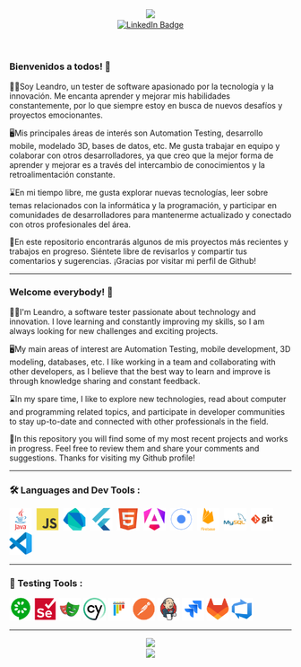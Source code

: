 <div id="header" align="center">
  <img src="https://media.giphy.com/media/v1.Y2lkPTc5MGI3NjExYW1oNTM4ajhxbXczaHpncnpjN2hhbWdwaWtrb2M0YzI4a203NXNubyZlcD12MV9pbnRlcm5hbF9naWZfYnlfaWQmY3Q9Zw/iRImk7rYPwm5GLNWtr/giphy.gif" width="100"/>
  <div id="badges">
    <a href="https://www.linkedin.com/in/leandromoren/">
      <img src="https://img.shields.io/badge/LinkedIn-blue?style=for-the-badge&logo=linkedin&logoColor=white" alt="LinkedIn Badge"/>
    </a>
  </div>
  <img src="https://komarev.com/ghpvc/?username=leandromoren&color=blue" alt=""/>
  <h1>
</div>

### Bienvenidos a todos! 👋

:raising_hand_man:Soy Leandro, un tester de software apasionado por la tecnología y la innovación. Me encanta aprender y mejorar mis habilidades constantemente, por lo que siempre estoy en busca de nuevos desafíos y proyectos emocionantes.

:desktop_computer:Mis principales áreas de interés son Automation Testing, desarrollo mobile, modelado 3D, bases de datos, etc. Me gusta trabajar en equipo y colaborar con otros desarrolladores, ya que creo que la mejor forma de aprender y mejorar es a través del intercambio de conocimientos y la retroalimentación constante.

:hourglass:En mi tiempo libre, me gusta explorar nuevas tecnologías, leer sobre temas relacionados con la informática y la programación, y participar en comunidades de desarrolladores para mantenerme actualizado y conectado con otros profesionales del área.

:hugs:En este repositorio encontrarás algunos de mis proyectos más recientes y trabajos en progreso. Siéntete libre de revisarlos y compartir tus comentarios y sugerencias. ¡Gracias por visitar mi perfil de Github!

---

### Welcome everybody! 👋

:raising_hand_man:I'm Leandro, a software tester passionate about technology and innovation. I love learning and constantly improving my skills, so I am always looking for new challenges and exciting projects.

:desktop_computer:My main areas of interest are Automation Testing, mobile development, 3D modeling, databases, etc. I like working in a team and collaborating with other developers, as I believe that the best way to learn and improve is through knowledge sharing and constant feedback.

:hourglass:In my spare time, I like to explore new technologies, read about computer and programming related topics, and participate in developer communities to stay up-to-date and connected with other professionals in the field.

:hugs:In this repository you will find some of my most recent projects and works in progress. Feel free to review them and share your comments and suggestions. Thanks for visiting my Github profile!

---

### :hammer_and_wrench: Languages and Dev Tools :
<div>
  <img src="https://github.com/devicons/devicon/blob/master/icons/java/java-original-wordmark.svg" title="Java" alt="Java" width="40" height="40"/>&nbsp;
  <img src="https://github.com/devicons/devicon/blob/master/icons/javascript/javascript-original.svg" title="JavaScript" alt="JavaScript" width="40" height="40"/>&nbsp;
  <img src="https://github.com/devicons/devicon/blob/master/icons/dart/dart-original.svg" title="Dart" alt="Dart" width="40" height="40"/>&nbsp;
  <img src="https://github.com/devicons/devicon/blob/master/icons/flutter/flutter-original.svg" title="Flutter" alt="Flutter" width="40" height="40"/>&nbsp;
  <img src="https://github.com/devicons/devicon/blob/master/icons/html5/html5-original.svg" title="HTML5" alt="HTML" width="40" height="40"/>&nbsp;
  <img src="https://github.com/devicons/devicon/blob/master/icons/angular/angular-original.svg" title="Angular" alt="Angular" width="40" height="40"/>&nbsp;
  <img src="https://github.com/devicons/devicon/blob/master/icons/ionic/ionic-original.svg" title="Ionic" alt="Ionic" width="40" height="40"/>&nbsp;
  <img src="https://github.com/devicons/devicon/blob/master/icons/firebase/firebase-plain-wordmark.svg" title="Firebase" alt="Firebase" width="40" height="40"/>&nbsp;
  <img src="https://github.com/devicons/devicon/blob/master/icons/mysql/mysql-original-wordmark.svg" title="MySQL"  alt="MySQL" width="40" height="40"/>&nbsp;
  <img src="https://github.com/devicons/devicon/blob/master/icons/git/git-original-wordmark.svg" title="Git" **alt="Git" width="40" height="40"/>
  <img src="https://github.com/devicons/devicon/blob/master/icons/vscode/vscode-original.svg" title="Git" **alt="Git" width="40" height="40"/>
</div>

---

### 🐞 Testing Tools :
<div>
<img src="https://github.com/devicons/devicon/blob/master/icons/cucumber/cucumber-plain.svg" title="Cucumber" **alt="Cucumber" width="40" height="40"/>
  <img src="https://github.com/devicons/devicon/blob/master/icons/selenium/selenium-original.svg" title="Selenium" **alt="Selenium" width="40" height="40"/>
  <img src="https://github.com/devicons/devicon/blob/master/icons/playwright/playwright-original.svg" title="Playwright" **alt="Selenium" width="40" height="40"/>
  <img src="https://github.com/devicons/devicon/blob/master/icons/cypressio/cypressio-original.svg" title="CypressIO" **alt="CypressIO" width="40" height="40"/>
  <img src="https://github.com/devicons/devicon/blob/master/icons/pytest/pytest-original.svg" title="Pytest" **alt="Pytest" width="40" height="40"/>
  <img src="https://github.com/devicons/devicon/blob/master/icons/postman/postman-original.svg" title="Postman" **alt="Postman" width="40" height="40"/>
  <img src="https://github.com/devicons/devicon/blob/master/icons/jenkins/jenkins-original.svg" title="Jenkins" **alt="Jenkins" width="40" height="40"/>
  <img src="https://github.com/devicons/devicon/blob/master/icons/jira/jira-original.svg" title="Jira" **alt="Jira" width="40" height="40"/>
  <img src="https://github.com/devicons/devicon/blob/master/icons/gitlab/gitlab-original.svg" title="Gitlab" **alt="Gitlab" width="40" height="40"/>
  <img src="https://github.com/devicons/devicon/blob/master/icons/azuredevops/azuredevops-original.svg" title="Azure DevOps" **alt="Azure DevOps" width="40" height="40"/>

</div>

---

<div align="center">  
  <img src="http://github-readme-streak-stats.herokuapp.com?user=leandromoren&theme=dark&background=000000" width="600"/>
</div>
<div align="center">
  <img src="https://github-readme-stats.vercel.app/api/top-langs/?username=leandromoren&layout=compact&theme=vision-friendly-dark" width="600"/>
</div>

